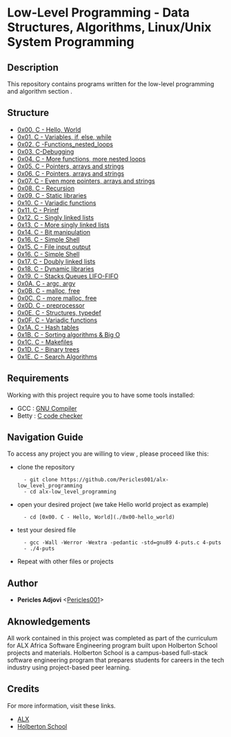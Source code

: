 # Low-Level Programming - Data Structures, Algorithms, Linux/Unix System Programming

## Description
This repository contains programs written for the low-level programming and
algorithm section .


## Structure


* [0x00. C - Hello, World](./0x00-hello_world)
* [0x01. C - Variables, if, else, while](./0x01-variables_if_else_while)
* [0x02. C -Functions_nested_loops](./0x02-functions_nested_loops)
* [0x03. C-Debugging](./0x03-debugging)
* [0x04. C - More functions, more nested loops](./0x04-more_functions_nested_loops)
* [0x05. C - Pointers, arrays and strings](./0x05-pointers_arrays_strings)
* [0x06. C - Pointers, arrays and strings](./0x06-pointers_arrays_strings)
* [0x07. C - Even more pointers, arrays and strings](./0x07-pointers_arrays_strings)
* [0x08. C - Recursion](./0x08-recursion)
* [0x09. C - Static libraries](./0x09-static_libraries)
* [0x10. C - Variadic functions](./0x10-variadic_functions)
* [0x11. C - Printf](./0x11-printf)
* [0x12. C - Singly linked lists](./0x12-singly_linked_lists)
* [0x13. C - More singly linked lists](./0x13-more_singly_linked_lists)
* [0x14. C - Bit manipulation](./0x14-bit_manipulation)
* [0x16. C - Simple Shell](./0x16-simple_shell)
* [0x15. C - File input output](./0x15-file_io)
* [0x16. C - Simple Shell](./0x16-simple_shell)
* [0x17. C - Doubly linked lists](./0x17-doubly_linked_lists)
* [0x18. C - Dynamic libraries](./0x18-dynamic_libraries)
* [0x19. C - Stacks,Queues LIFO-FIFO](./0x19-stacks_queues_lifo_fifo)
* [0x0A. C - argc, argv](./0x0A-argc_argv)
* [0x0B. C - malloc, free](./0x0B-malloc_free)
* [0x0C. C - more malloc, free](./0x0C-more_malloc_free)
* [0x0D. C - preprocessor](./0x0D-preprocessor)
* [0x0E. C - Structures, typedef](./0x0E-structures_typedef)
* [0x0F. C - Variadic functions](./0x0F-variadic_functions)
* [0x1A. C - Hash tables](./0x1A-hash_tables)
* [0x1B. C - Sorting algorithms & Big O ](./0x1B-sorting_algorithms)
* [0x1C. C - Makefiles](./0x1C-makefiles)
* [0x1D. C - Binary trees](./0x1D-binary_trees)
* [0x1E. C - Search Algorithms](./0x1E-search_algorithms)


## Requirements

Working with this project require you to have some tools installed: 
* GCC : [GNU Compiler](https://gcc.gnu.org/)
* Betty  : [C code checker](https://github.com/holbertonschool/Betty.git) 


## Navigation Guide

To access any project you are willing to view , please proceed like this:

* clone the repository



        - git clone https://github.com/Pericles001/alx-low_level_programming
        - cd alx-low_level_programming


* open your desired project (we take Hello world project as example)



        - cd [0x00. C - Hello, World](./0x00-hello_world)


* test your desired file



        - gcc -Wall -Werror -Wextra -pedantic -std=gnu89 4-puts.c 4-puts
        - ./4-puts
  
* Repeat with other files or projects


## Author

* **Pericles Adjovi** <[Pericles001](https://github.com/Pericles001)>

## Aknowledgements

All work contained in this project was completed as part of the curriculum for ALX Africa Software Engineering program built upon Holberton School projects and materials. Holberton School is a campus-based full-stack software engineering program that prepares students for careers in the tech industry using project-based peer learning. 


## Credits 
For more information, visit these links.

* [ALX ](https://www.alxafrica.com/)
* [Holberton School](https://www.holbertonschool.com/)
